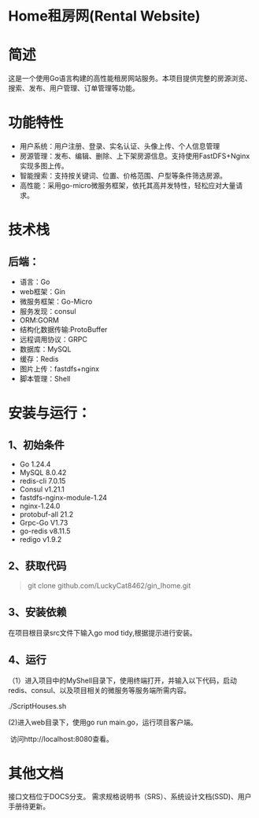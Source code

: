 # Home租房网(Rental Website)

# 简述

​	这是一个使用Go语言构建的高性能租房网站服务。本项目提供完整的房源浏览、搜索、发布、用户管理、订单管理等功能。



# 功能特性

- 用户系统：用户注册、登录、实名认证、头像上传、个人信息管理
- 房源管理：发布、编辑、删除、上下架房源信息。支持使用FastDFS+Nginx实现多图上传。
- 智能搜索：支持按关键词、位置、价格范围、户型等条件筛选房源。
- 高性能：采用go-micro微服务框架，依托其高并发特性，轻松应对大量请求。



# 技术栈

## 后端：

- 语言：Go
- web框架：Gin
- 微服务框架：Go-Micro
- 服务发现：consul
- ORM:GORM
- 结构化数据传输:ProtoBuffer
- 远程调用协议：GRPC
- 数据库：MySQL
- 缓存：Redis
- 图片上传：fastdfs+nginx
- 脚本管理：Shell



# 安装与运行：

## 1、初始条件

- Go 1.24.4
- MySQL 8.0.42
- redis-cli 7.0.15
- Consul v1.21.1
- fastdfs-nginx-module-1.24
- nginx-1.24.0
- protobuf-all 21.2
- Grpc-Go V1.73
- go-redis v8.11.5
- redigo v1.9.2

## 2、获取代码

> git clone github.com/LuckyCat8462/gin_Ihome.git

## 3、安装依赖

在项目根目录src文件下输入go mod tidy,根据提示进行安装。

## 4、运行

（1）进入项目中的MyShell目录下，使用终端打开，并输入以下代码，启动redis、consul、以及项目相关的微服务等服务端所需内容。

 ./ScriptHouses.sh

(2)进入web目录下，使用go run main.go，运行项目客户端。

​	访问http://localhost:8080查看。



# 其他文档

接口文档位于DOCS分支。
需求规格说明书（SRS）、系统设计文档(SSD)、用户手册待更新。
